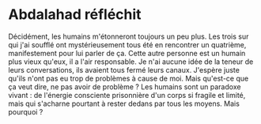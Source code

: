 # Abdalahad réfléchit

Décidément, les humains m'étonneront toujours un peu plus.
Les trois sur qui j'ai soufflé ont mystérieusement tous été en rencontrer un quatrième, manifestement pour lui parler de ça.
Cette autre personne est un humain plus vieux qu'eux, il a l'air responsable.
Je n'ai aucune idée de la teneur de leurs conversations, ils avaient tous fermé leurs canaux.
J'espère juste qu'ils n'ont pas eu trop de problèmes à cause de moi.
Mais qu'est-ce que ça veut dire, ne pas avoir de problème ?
Les humains sont un paradoxe vivant : de l'énergie consciente prisonnière d'un corps si fragile et limité, mais qui s'acharne pourtant à rester dedans par tous les moyens.
Mais pourquoi ?

